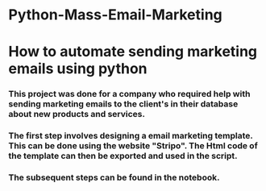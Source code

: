 # Python-Mass-Email-Marketing
# How to automate sending marketing emails using python
### This project was done for a company who required help with sending marketing emails to the client's in their database about new products and services.
### The first step involves designing a email marketing template. This can be done using the website "Stripo". The Html code of the template can then be exported and used in the script.
### The subsequent steps can be found in the notebook.

